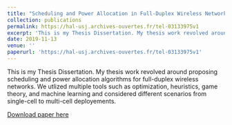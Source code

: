 ```yaml
---
title: "Scheduling and Power Allocation in Full-Duplex Wireless Networks"
collection: publications
permalink: https://hal-usj.archives-ouvertes.fr/tel-03133975v1
excerpt: 'This is my Thesis Dissertation. My thesis work revolved around proposing scheduling and power allocation algorithms for full-duplex wireless networks. We utlized multiple tools such as optimization, heuristics, game theory, and machine learning and considered different scenarios from single-cell to multi-cell deployements'
date: 2019-11-13
venue: ''
paperurl: 'https://hal-usj.archives-ouvertes.fr/tel-03133975v1'
---
```

This is my Thesis Dissertation. My thesis work revolved around proposing scheduling and power allocation algorithms for full-duplex wireless networks. We utlized multiple tools such as optimization, heuristics, game theory, and machine learning and considered different scenarios from single-cell to multi-cell deployements.

[Download paper here](http://academicpages.github.io/files/thesis.pdf)

